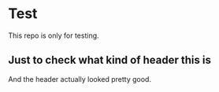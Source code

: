# Test
This repo is only for testing.

## Just to check what kind of header this is
And the header actually looked pretty good.
